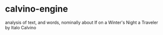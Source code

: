# calvino-engine
analysis of text, and words, nominally about If on a Winter's Night a Traveler by Italo Calvino
